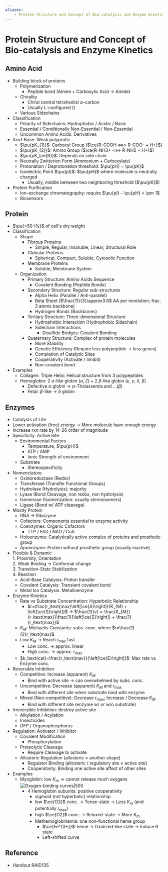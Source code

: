 ```yaml
---
aliases:
    - Protein Structure and Concept of Bio-catalysis and Enzyme Kinetics
---
```


# Protein Structure and Concept of Bio-catalysis and Enzyme Kinetics

## Amino Acid

- Building block of proteins
    - Polymerization
        - Peptide bond (Amine + Carboxylic Acid → Amide)
    - Chirality
        - Chiral central tetrahedral $\alpha$-carbon
        - Usually L-configured ()
    - Various Sidechains
- Classification
    - Polarity of Sidechains: Hydrophobic / Acidic / Basic
    - Essential / Conditionally Non-Essential / Non-Essential
    - Uncommon Amino Acids: Derivatives
- Acid-Base: Weak polyprotic
    - $\pu{pK_{1}}$: Carboxyl Group ($\ce{R-COOH <=>> R-COO- + H+}$)
    - $\pu{pK_{2}}$: Amino Group ($\ce{R-NH3+ <<=> R-NH2 + H+}$)
    - $\pu{pK_\ce{R}}$: Depends on side chain
    - Neutrally Zwitterion Form (Ammonium + Carboxylate)
    - Protonation / Deprotonation threshold: $\pu{pH} = \pu{pK}$
    - Isoelectric Point $\pu{pI}$: $\pu{pH}$ where molecule is neutrally charged
        - Usually, middle between two neighboring threshold ($\pu{pK}$)
- Protein Purification
    - Ion-exchange chromatography: require $\pu{pI} - \pu{pH} = \pm 1$
    - Biosensors

## Protein

- $\pu{>50 \%}$ of cell's dry weight
- Classification
    - Shape
        - Fibrous Proteins
            - Simple, Regular, Insoluble, Linear, Structural Role
        - Globular Proteins
            - Spherical, Compact, Soluble, Cytosolic Function
        - Membrane Proteins
            - Soluble, Membrane System
    - Organization
        - Primary Structure: Amino Acids Sequence
            - Covalent Bonding (Peptide Bonds)
        - Secondary Structure: Regular sub-structures
            - Alpha Helix (Parallel / Anti-parallel)
            - Beta Sheet ($\frac{11}{3}\approx3.6$ AA per revolution; frac. 3 atoms backbone)
            - Hydrogen Bonds (Backbones)
        - Tertiary Structure: Three-dimensional Structure
            - Hydrophobic Interaction (Hydrophobic Sidechain)
            - Sidechain Interactions
                - Disulfide Bridges: Covalent Bonding
        - Quaternary Structure: Complex of protein molecules
            - More Stability
            - Genetic Efficiency (Require less polypeptide → less genes)
            - Completion of Catalytic Sites
            - Cooperativity (Activate / Inhibit)
            - Non-covalent bond
- Examples
    - Collagen: Triple Helix: Helical structure from 3 polypeptides
    - Hemoglobin: 2 $\alpha$-like globin ($\alpha$, $\zeta$) + 2 $\beta$-like globin ($\varepsilon$, $\gamma$, $\delta$, $\beta$)
        - Defective $\alpha$ globin → $\alpha$-Thalassemia and …($\beta$)
        - Fetal: $\beta$-like → $\delta$ globin

## Enzymes

- Catalysts of Life
- Lower activation (free) energy → More molecule have enough energy
- Increase rxn rate by 14-26 order of magnitude
- Specificity: Active Site
    - Environmental Factors
        - Temperature, $\pu{pH}$
        - ATP / AMP
        - Ionic Strength of environment
    - Substrate
        - Stereospecificity
- Nomenclature
    - Oxidoreductase (Redox)
    - Transferase (Transfer Functional Groups)
    - Hydrolase (Hydrolysis); majority
    - Lyase (Bond Cleavage, non redox, non hydrolysis)
    - Isomerase (Isomerization: usually stereoisomers)
    - Ligase (Bond w/ ATP cleavage)
- Mostly Protein
    - RNA → Ribozyme
    - Cofactors: Components essential to enzyme activity
    - Coenzymes: Organic Cofactors
        - TTP / FAD / NAD / CoA
    - Holoenzyme: Catalytically active complex of proteins and prosthetic group
    - Apoenzyme: Protein without prosthetic group (usually inactive)
- Flexible & Dynamic  
        1. Proximity, Orientation  
        2. Weak Binding → Conformal change  
        3. Transition-State Stabilization  
        4. Reaction
    - Acid-Base Catalysis: Proton transfer
    - Covalent Catalysis: Transient covalent bond
    - Metal Ion Catalysis: Metalloenzyme
- Enzyme Kinetics
    - Rate vs Substrate Concentration: Hyperbolic Relationship
        - $r=\frac{r_\text{max}\left[\ce{S}\right]}{K_{M} + \left[\ce{S}\right]}$ → $\frac{1}{v} = \frac{K_{M}}{r_\text{max}}\frac{1}{\left[\ce{S}\right]} + \frac{1}{r_\text{max}}$
    - $K_{M}$: Michaelis Constants: subs. conc. where $r=\frac{1}{2}r_\text{max}$
    - Low $K_{M}$ → Reach $r_\text{max}$ fast
        - Low conc. → approx. linear
        - High conc. → approx. $r_\text{max}$
    - $k_\text{cat}=\frac{r_\text{max}}{\left[\ce{E}\right]}$: Max rate vs Enzyme conc.
- Reversible Inhibition
    - Competitive: Increase (apparent) $K_{M}$
        - Bind with active site → can overwhelmed by subs. conc.
    - Uncompetitive: Decrease (apparent) $K_{M}$ and $r_\text{max}$
        - Bind with different site when substrate bind with enzyme
    - Mixed (Non-competitive): Decrease $r_\text{max}$; Increase / Decrease $K_{M}$
        - Bind with different site (enzyme w/ or w/o substrate)
- Irreversible Inhibition: destroy active site
    - Alkylation / Acylation
    - Insecticides
    - DFP / Organophosphorus
- Regulation: Activator / Inhibitor
    - Covalent Modification
        - Phosphorylation
    - Proteolytic Cleavage
        - Require Cleavage to activate
    - Allosteric Regulation (allosteric = another shape)
        - Regulator Binding (allosteric / regulatory site ≠ active site)
        - Cooperativity: Binding one active site affect of other sites
- Examples
    - Myoglobin: low $K_{m}$ → cannot release much oxygens  
         ![Oxygen-binding curves|500](https://upload.wikimedia.org/wikipedia/commons/2/2e/Cooperativity_graph.JPG)
        - 4 Hemoglobin subunits: positive cooperativity
            - sigmoid (not hyperbolic) relationship
            - low $\ce{O2}$ conc. → Tense-state → Less $K_{m}$ (and potentially $r_\text{max}$)
            - high $\ce{O2}$ conc. → Relaxed-state → More $K_{m}$
            - Methemoglobinemia: one non-functional heme group
                - $\ce{Fe^{3+}}$-heme → Oxidized-like state → Induce R state
                - Left-shifted curve

## Reference

- Handout RAID135
